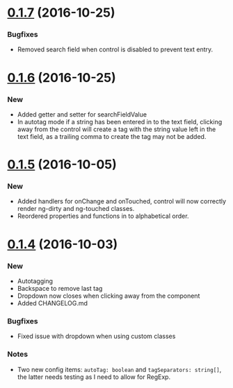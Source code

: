 <a name="0.1.7"></a>
# [0.1.7](https://github.com/andymeps/ng2-label-multiselect/compare/v0.1.6...v0.1.7) (2016-10-25)

### Bugfixes
* Removed search field when control is disabled to prevent text entry.

<a name="0.1.6"></a>
# [0.1.6](https://github.com/andymeps/ng2-label-multiselect/compare/v0.1.5...v0.1.6) (2016-10-25)

### New

* Added getter and setter for searchFieldValue
* In autotag mode if a string has been entered in to the text field, clicking away from the control will create a tag with the string value left in the text field, as a trailing comma to create the tag may not be added.

<a name="0.1.5"></a>
# [0.1.5](https://github.com/andymeps/ng2-label-multiselect/compare/v0.1.4...v0.1.5) (2016-10-05)

### New

* Added handlers for onChange and onTouched, control will now correctly render ng-dirty and ng-touched classes.
* Reordered properties and functions in to alphabetical order.

<a name="0.1.4"></a>
# [0.1.4](https://github.com/andymeps/ng2-label-multiselect/compare/v0.1.3...v0.1.4) (2016-10-03)

### New

* Autotagging
* Backspace to remove last tag
* Dropdown now closes when clicking away from the component
* Added CHANGELOG.md

### Bugfixes

* Fixed issue with dropdown when using custom classes

### Notes

* Two new config items: `autoTag: boolean` and `tagSeparators: string[]`, the latter needs testing as I need to allow for RegExp.
